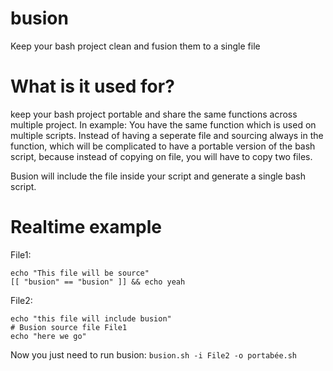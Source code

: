 # busion
Keep your bash project clean and fusion them to a single file

# What is it used for?
keep your bash project portable and share the same functions across multiple project.
In example:
  You have the same function which is used on multiple scripts. Instead of having a seperate file and sourcing always in the function, 
  which will be complicated to have a portable version of the bash script, because instead of copying on file, you will have to copy two files.
  
  Busion will include the file inside your script and generate a single bash script.
  
# Realtime example
File1:
```
echo "This file will be source"
[[ "busion" == "busion" ]] && echo yeah
```

File2:
```
echo "this file will include busion"
# Busion source file File1
echo "here we go"
```
Now you just need to run busion:
```busion.sh -i File2 -o portabée.sh```

